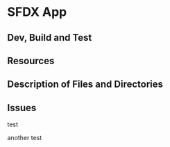 # SFDX  App

## Dev, Build and Test


## Resources


## Description of Files and Directories


## Issues


test

another test